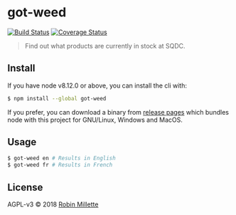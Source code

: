 # got-weed
[![Build Status](https://travis-ci.org/millette/got-weed.svg?branch=master)](https://travis-ci.org/millette/got-weed)
[![Coverage Status](https://coveralls.io/repos/github/millette/got-weed/badge.svg?branch=master)](https://coveralls.io/github/millette/got-weed?branch=master)
> Find out what products are currently in stock at SQDC.

## Install
If you have node v8.12.0 or above, you can install the cli with:

```sh
$ npm install --global got-weed
```

If you prefer, you can download a binary from [release pages](https://github.com/millette/got-weed/releases) which bundles node with this project for GNU/Linux, Windows and MacOS.

## Usage
```sh
$ got-weed en # Results in English
$ got-weed fr # Results in French
```

## License
AGPL-v3 © 2018 [Robin Millette](http://robin.millette.info)
